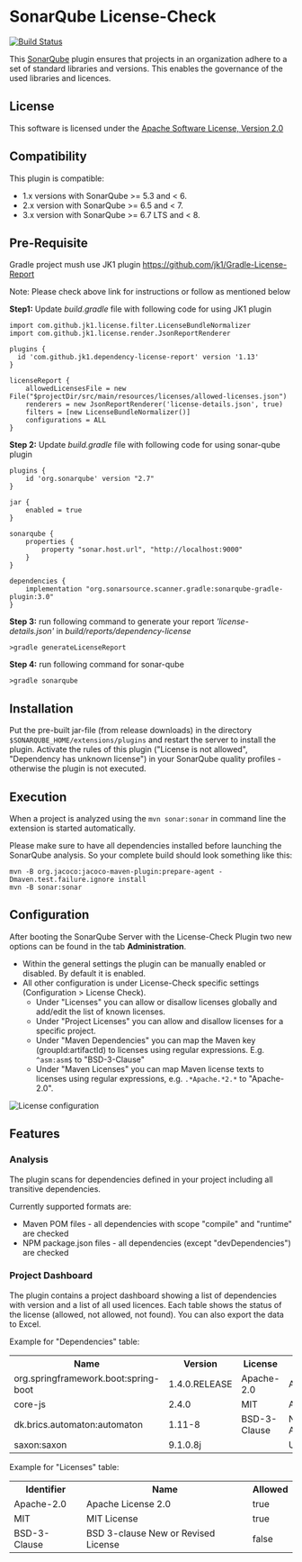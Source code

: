 SonarQube License-Check
===================

[![Build Status](https://travis-ci.org/porscheinformatik/sonarqube-licensecheck.png?branch=master)](https://travis-ci.org/porscheinformatik/sonarqube-licensecheck)

This [SonarQube](http://www.sonarqube.org/) plugin ensures that projects in an organization adhere to a set of
standard libraries and versions. This enables the governance of the used libraries and licences.

## License

This software is licensed under the [Apache Software License, Version 2.0](http://www.apache.org/licenses/LICENSE-2.0.txt)

## Compatibility

This plugin is compatible:
 
 * 1.x versions with SonarQube >= 5.3 and < 6.
 * 2.x version with SonarQube >= 6.5 and < 7.
 * 3.x version with SonarQube >= 6.7 LTS and < 8.

## Pre-Requisite

Gradle project mush use JK1 plugin https://github.com/jk1/Gradle-License-Report

Note: Please check above link for instructions or follow as mentioned below

**Step1:** Update _build.gradle_ file with following code for using JK1 plugin

    import com.github.jk1.license.filter.LicenseBundleNormalizer
    import com.github.jk1.license.render.JsonReportRenderer

    plugins {
      id 'com.github.jk1.dependency-license-report' version '1.13'
    }

    licenseReport {
        allowedLicensesFile = new File("$projectDir/src/main/resources/licenses/allowed-licenses.json")
        renderers = new JsonReportRenderer('license-details.json', true)
        filters = [new LicenseBundleNormalizer()]
        configurations = ALL
    }

**Step 2:** Update _build.gradle_ file with following code for using sonar-qube plugin

    plugins {
        id 'org.sonarqube' version "2.7"
    }
    
    jar {
        enabled = true
    }
    
    sonarqube {
        properties {
            property "sonar.host.url", "http://localhost:9000"
        }
    }
    
    dependencies {
        implementation "org.sonarsource.scanner.gradle:sonarqube-gradle-plugin:3.0"
    }
    
**Step 3:** run following command  to generate your report _'license-details.json'_ in _build/reports/dependency-license_

    >gradle generateLicenseReport
    
**Step 4:** run following command for sonar-qube

    >gradle sonarqube
    
## Installation

Put the pre-built jar-file (from release downloads) in the directory `$SONARQUBE_HOME/extensions/plugins` and
restart the server to install the plugin. Activate the rules of this plugin ("License is not allowed", "Dependency has unknown license") in your SonarQube quality profiles - otherwise the plugin is not executed.

## Execution

When a project is analyzed using the `mvn sonar:sonar` in command line the extension is started automatically.

Please make sure to have all dependencies installed before launching the SonarQube analysis. So your complete build
should look something like this:

    mvn -B org.jacoco:jacoco-maven-plugin:prepare-agent -Dmaven.test.failure.ignore install
    mvn -B sonar:sonar

## Configuration

After booting the SonarQube Server with the License-Check Plugin two new options can be found in the tab
<b>Administration</b>.

* Within the general settings the plugin can be manually enabled or disabled. By default it is enabled.
* All other configuration is under License-Check specific settings (Configuration > License Check). 
  * Under "Licenses" you can allow or disallow licenses globally and add/edit the list of known licenses. 
  * Under "Project Licenses" you can allow and disallow licenses for a specific project.
  * Under "Maven Dependencies" you can map the Maven key (groupId:artifactId) to licenses using regular expressions. E.g. `^asm:asm$` to "BSD-3-Clause"
  * Under "Maven Licenses" you can map Maven license texts to licenses using regular expressions, e.g. `.*Apache.*2.*` to "Apache-2.0".

![License
configuration](docs/licensecheck_configuration.jpg)

## Features

### Analysis

The plugin scans for dependencies defined in your project including all transitive dependencies. 

Currently supported formats are:
* Maven POM files - all dependencies with scope "compile" and "runtime" are checked
* NPM package.json files - all dependencies (except "devDependencies") are checked

### Project Dashboard

The plugin contains a project dashboard showing a list of dependencies with version and a list of all used licences. Each table shows the status of the license 
(allowed, not allowed, not found). You can also export the data to Excel.

Example for "Dependencies" table:
<table>
  <tr><th>Name</th><th>Version</th><th>License</th><th>Status</th></tr>
  <tr><td>org.springframework.boot:spring-boot</td><td>1.4.0.RELEASE</td><td>Apache-2.0</td><td>Allowed</td></tr>
  <tr><td>core-js</td><td>2.4.0</td><td>MIT</td><td>Allowed</td></tr>
  <tr><td>dk.brics.automaton:automaton</td><td>1.11-8</td><td>BSD-3-Clause</td><td>Not Allowed</td></tr>
  <tr><td>saxon:saxon</td><td>9.1.0.8j</td><td></td><td>Unknwon</td></tr>
</table>

Example for "Licenses" table:
<table>
  <tr><th>Identifier</th><th>Name</th><th>Allowed</th></tr>
  <tr><td>Apache-2.0</td><td>Apache License 2.0</td><td>true</td></tr>
  <tr><td>MIT</td><td>MIT License</td><td>true</td></tr>
  <tr><td>BSD-3-Clause</td><td>BSD 3-clause New or Revised License</td><td>false</td></tr>
</table>

